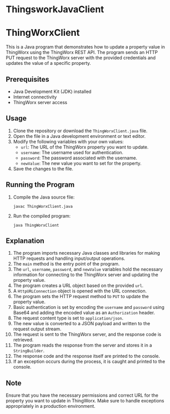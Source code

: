 # ThingsworkJavaClient
# ThingWorxClient

This is a Java program that demonstrates how to update a property value in ThingWorx using the ThingWorx REST API. The program sends an HTTP PUT request to the ThingWorx server with the provided credentials and updates the value of a specific property.

## Prerequisites
- Java Development Kit (JDK) installed
- Internet connectivity
- ThingWorx server access

## Usage
1. Clone the repository or download the `ThingWorxClient.java` file.
2. Open the file in a Java development environment or text editor.
3. Modify the following variables with your own values:
   - `url`: The URL of the ThingWorx property you want to update.
   - `username`: The username used for authentication.
   - `password`: The password associated with the username.
   - `newValue`: The new value you want to set for the property.
4. Save the changes to the file.

## Running the Program
1. Compile the Java source file:
   ```shell
   javac ThingWorxClient.java
   ```
2. Run the compiled program:
   ```shell
   java ThingWorxClient
   ```

## Explanation
1. The program imports necessary Java classes and libraries for making HTTP requests and handling input/output operations.
2. The `main` method is the entry point of the program.
3. The `url`, `username`, `password`, and `newValue` variables hold the necessary information for connecting to the ThingWorx server and updating the property value.
4. The program creates a URL object based on the provided `url`.
5. A `HttpURLConnection` object is opened with the URL connection.
6. The program sets the HTTP request method to `PUT` to update the property value.
7. Basic authentication is set by encoding the `username` and `password` using Base64 and adding the encoded value as an `Authorization` header.
8. The request content type is set to `application/json`.
9. The new value is converted to a JSON payload and written to the request output stream.
10. The request is sent to the ThingWorx server, and the response code is retrieved.
11. The program reads the response from the server and stores it in a `StringBuilder`.
12. The response code and the response itself are printed to the console.
13. If an exception occurs during the process, it is caught and printed to the console.

## Note
Ensure that you have the necessary permissions and correct URL for the property you want to update in ThingWorx. Make sure to handle exceptions appropriately in a production environment.
